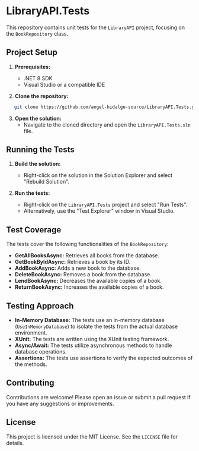 # LibraryAPI.Tests

This repository contains unit tests for the `LibraryAPI` project, focusing on the `BookRepository` class.

## Project Setup

1. **Prerequisites:**
   - .NET 8 SDK
   - Visual Studio or a compatible IDE

2. **Clone the repository:**

```bash
   git clone https://github.com/angel-hidalgo-source/LibraryAPI.Tests.git
```
3.  **Open the solution:**
    -   Navigate to the cloned directory and open the  `LibraryAPI.Tests.sln`  file.

## Running the Tests

1.  **Build the solution:**
    
    -   Right-click on the solution in the Solution Explorer and select "Rebuild Solution".
2.  **Run the tests:**
    
    -   Right-click on the  `LibraryAPI.Tests`  project and select "Run Tests".
    -   Alternatively, use the "Test Explorer" window in Visual Studio.

## Test Coverage

The tests cover the following functionalities of the  `BookRepository`:

-   **GetAllBooksAsync:**  Retrieves all books from the database.
-   **GetBookByIdAsync:**  Retrieves a book by its ID.
-   **AddBookAsync:**  Adds a new book to the database.
-   **DeleteBookAsync:**  Removes a book from the database.
-   **LendBookAsync:**  Decreases the available copies of a book.
-   **ReturnBookAsync:**  Increases the available copies of a book.

## Testing Approach

-   **In-Memory Database:**  The tests use an in-memory database (`UseInMemoryDatabase`) to isolate the tests from the actual database environment.
-   **XUnit:**  The tests are written using the XUnit testing framework.
-   **Async/Await:**  The tests utilize asynchronous methods to handle database operations.
-   **Assertions:**  The tests use assertions to verify the expected outcomes of the methods.

## Contributing

Contributions are welcome! Please open an issue or submit a pull request if you have any suggestions or improvements.

## License

This project is licensed under the MIT License. See the  `LICENSE`  file for details.
